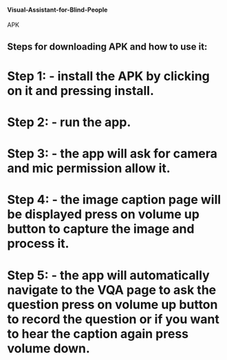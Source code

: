 #### Visual-Assistant-for-Blind-People
APK 
## Steps for downloading APK and how to use it:

# Step 1: - install the APK by clicking on it and pressing install.
# Step 2: - run the app.
# Step 3: - the app will ask for camera and mic permission allow it.
# Step 4: - the image caption page will be displayed press on volume up button to capture the image and process it.
# Step 5: - the app will automatically navigate to the VQA page to ask the question press on volume up button to record the question or if you want to hear the caption again press volume down.
